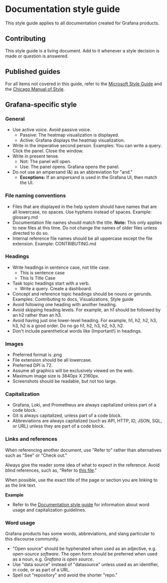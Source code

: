 # Documentation style guide

This style guide applies to all documentation created for Grafana products.

## Contributing

This style guide is a living document. Add to it whenever a style decision is made or question is answered.

## Published guides

For all items not covered in this guide, refer to the [Microsoft Style Guide](https://docs.microsoft.com/en-us/style-guide/welcome/) and the [Chicago Manual of Style](https://www.chicagomanualofstyle.org/home.html).

## Grafana-specific style

### General

* Use active voice. Avoid passive voice.
  - Passive: The heatmap visualization is displayed.
  - Active: Grafana displays the heatmap visualization.
* Write in the imperative second person. Examples: You can write a query. Click the panel. Close the window.
* Write in present tense.
  - Not: The panel will open.
  - Use: The panel opens. Grafana opens the panel.
* Do not use an ampersand (&) as an abbreviation for "and." 
  - **Exceptions:** If an ampersand is used in the Grafana UI, then match the UI.

### File naming conventions

- Files that are displayed in the help system should have names that are all lowercase, no spaces. Use hyphens instead of spaces. Example: glossary.md
- Documentation file names should match the title. **Note:** This only applies to new files at this time. Do not change the names of older files unless directed to do so.
- Internal reference file names should be all uppercase except the file extension. Example: CONTRIBUTING.md

### Headings

* Write headings in sentence case, not title case.
  - This is sentence case
  - This Is Title Case
* Task topic headings start with a verb.
  - Write a query. Create a dashboard.
* Concept and reference topic headings should be nouns or gerunds. Examples: Contributing to docs, Visualizations, Style guide
* Avoid following one heading with another heading.
* Avoid skipping heading levels. For example, an h1 should be followed by an h2 rather than an h3.
* Avoid having just one lower-level heading. For example, h1, h2, h2, h3, h3, h2 is a good order. Do no go h1, h2, h3, h2, h3, h2.
* Don't include parenthetical words like (Important!) in headings.

### Images

* Preferred format is .png
* File extension should be all lowercase.
* Preferred DPI is 72.
* Assume all graphics will be exclusively viewed on the web.
* Maximum image size is 3840px X 2160px.
* Screenshots should be readable, but not too large.

### Capitalization

* Grafana, Loki, and Prometheus are always capitalized unless part of a code block.
* Git is always capitalized, unless part of a code block.
* Abbreviations are always capitalized (such as API, HTTP, ID, JSON, SQL, or URL) unless they are part of a code block.

### Links and references

When referencing another document, use "Refer to" rather than alternatives such as "See" or "Check out."

Always give the reader some idea of what to expect in the reference. Avoid blind references, such as, "Refer to [this file](link)."

When possible, use the exact title of the page or section you are linking to as the link text.

**Example**
* Refer to the [Documentation style guide](documentation-style-guide.md) for information about word usage and capitalization guidelines.

### Word usage

Grafana products has some words, abbreviations, and slang particular to this discourse community.

* "Open source" should be hyphenated when used as an adjective, e.g. *open-source software*. The open form should be preferred when used as a noun, e.g. *Grafana is open source*.
* Use "data source" instead of "datasource" unless used as an identifier, in code, or as part of a URL.
* Spell out "repository" and avoid the shorter "repo."

